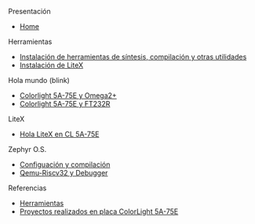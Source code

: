 Presentación

* [Home](https://github.com/unal-digital-electronic/litex-and-softcore-projects/wiki)

Herramientas

* [Instalación de herramientas de síntesis, compilación y otras utilidades ](https://github.com/unal-digital-electronic/litex-and-softcore-projects/wiki/Herramientas-para-FPGAs-Lattice)
* [Instalación de LiteX](https://github.com/unal-digital-electronic/litex-and-softcore-projects/wiki/Instalaci%C3%B3n-de-Litex)

Hola mundo (blink)

* [Colorlight 5A-75E y Omega2+](https://github.com/unal-digital-electronic/litex-and-softcore-projects/wiki/Hola-mundo-ColorLight-5A-75E)
* [Colorlight 5A-75E y FT232R](https://github.com/unal-digital-electronic/litex-and-softcore-projects/wiki/Hola-mundo-ColorLight-5A-75E-y-FT232R)

LiteX

* [Hola LiteX en CL 5A-75E](https://github.com/unal-digital-electronic/litex-and-softcore-projects/wiki/Hola-mundo!!!-softcore-vexriscV-construido-con-Litex-en-Colorlight-5A-75E)

Zephyr O.S.

* [Configuación y compilación](https://github.com/unal-digital-electronic/litex-and-softcore-projects/wiki/Zephyr)
* [Qemu-Riscv32 y Debugger](https://github.com/unal-digital-electronic/litex-and-softcore-projects/wiki/Zephyr-qemu-riscv32-debug)

Referencias

* [Herramientas](https://github.com/unal-digital-electronic/litex-and-softcore-projects/wiki/Herramientas)
* [Proyectos realizados en placa ColorLight 5A-75E](https://github.com/unal-digital-electronic/litex-and-softcore-projects/wiki/Proyectos-realizados-en-placa-ColorLight)


